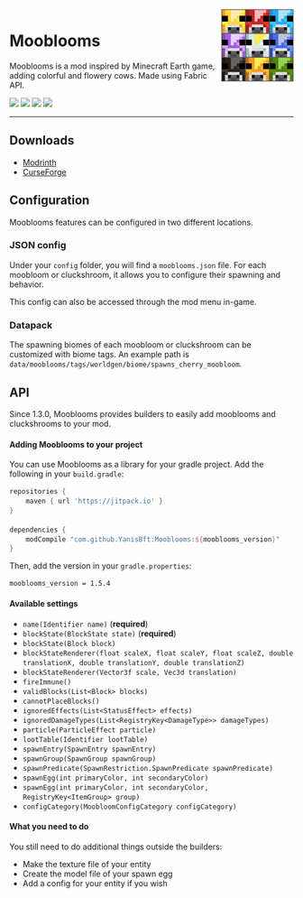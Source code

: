 <img src="icon.png" align="right" width="128px" alt="Mooblooms logo"/>

# Mooblooms

Mooblooms is a mod inspired by Minecraft Earth game, adding colorful and flowery cows.
Made using Fabric API.

[![](http://cf.way2muchnoise.eu/full_mooblooms_downloads.svg)](https://www.curseforge.com/minecraft/mc-mods/mooblooms)
[![](http://cf.way2muchnoise.eu/versions/minecraft_mooblooms_all.svg)](https://www.curseforge.com/minecraft/mc-mods/mooblooms)
[![](https://img.shields.io/github/v/tag/YanisBft/Mooblooms?label=version)](https://www.curseforge.com/minecraft/mc-mods/mooblooms)
[![](https://img.shields.io/github/license/YanisBft/Mooblooms.svg)](LICENSE)

---

## Downloads

- [Modrinth](https://modrinth.com/mod/mooblooms)
- [CurseForge](https://www.curseforge.com/minecraft/mc-mods/mooblooms)

## Configuration
Mooblooms features can be configured in two different locations.

### JSON config
Under your `config` folder, you will find a `mooblooms.json` file.
For each moobloom or cluckshroom, it allows you to configure their spawning and behavior.

This config can also be accessed through the mod menu in-game.

### Datapack
The spawning biomes of each moobloom or cluckshroom can be customized with biome tags.
An example path is `data/mooblooms/tags/worldgen/biome/spawns_cherry_moobloom`.

## API
Since 1.3.0, Mooblooms provides builders to easily add mooblooms and cluckshrooms to your mod.

#### Adding Mooblooms to your project
You can use Mooblooms as a library for your gradle project. Add the following in your ``build.gradle``:
```gradle
repositories {
    maven { url 'https://jitpack.io' }
}

dependencies {
    modCompile "com.github.YanisBft:Mooblooms:${mooblooms_version}"
}
```
Then, add the version in your ``gradle.properties``:
```properties
mooblooms_version = 1.5.4
```

#### Available settings
* ``name(Identifier name)`` (**required**)
* ``blockState(BlockState state)`` (**required**)
* ``blockState(Block block)``
* ``blockStateRenderer(float scaleX, float scaleY, float scaleZ, double translationX, double translationY, double translationZ)``
* ``blockStateRenderer(Vector3f scale, Vec3d translation)``
* ``fireImmune()``
* ``validBlocks(List<Block> blocks)``
* ``cannotPlaceBlocks()``
* ``ignoredEffects(List<StatusEffect> effects)``
* ``ignoredDamageTypes(List<RegistryKey<DamageType>> damageTypes)``
* ``particle(ParticleEffect particle)``
* ``lootTable(Identifier lootTable)``
* ``spawnEntry(SpawnEntry spawnEntry)``
* ``spawnGroup(SpawnGroup spawnGroup)``
* ``spawnPredicate(SpawnRestriction.SpawnPredicate spawnPredicate)``
* ``spawnEgg(int primaryColor, int secondaryColor)``
* ``spawnEgg(int primaryColor, int secondaryColor, RegistryKey<ItemGroup> group)``
* ``configCategory(MoobloomConfigCategory configCategory)``

#### What you need to do
You still need to do additional things outside the builders:
* Make the texture file of your entity
* Create the model file of your spawn egg
* Add a config for your entity if you wish
